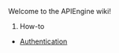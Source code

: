 Welcome to the APIEngine wiki!

1. How-to
  - [Authentication](https://github.com/SuiteEngine/APIEngine/wiki/How-To:-Authentication) 

